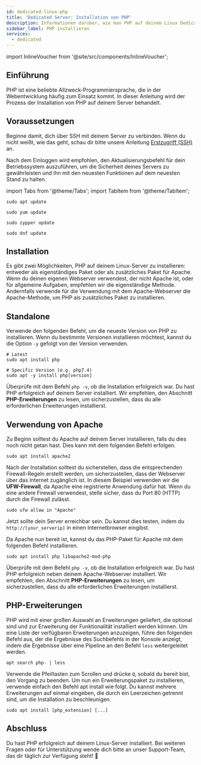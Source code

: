 ```yaml
---
id: dedicated-linux-php
title: 'Dedicated Server: Installation von PHP'
description: Informationen darüber, wie man PHP auf deinem Linux Dedicated Server von ZAP-Hosting.com installiert - ZAP-Hosting.com Dokumentation
sidebar_label: PHP installieren
services:
  - dedicated
---
```


import InlineVoucher from '@site/src/components/InlineVoucher';
 
## Einführung

PHP ist eine beliebte Allzweck-Programmiersprache, die in der Webentwicklung häufig zum Einsatz kommt. In dieser Anleitung wird der Prozess der Installation von PHP auf deinem Server behandelt.

<InlineVoucher />

## Voraussetzungen

Beginne damit, dich über SSH mit deinem Server zu verbinden. Wenn du nicht weißt, wie das geht, schau dir bitte unsere Anleitung [Erstzugriff (SSH)](vserver-linux-ssh.md) an.

Nach dem Einloggen wird empfohlen, den Aktualisierungsbefehl für dein Betriebssystem auszuführen, um die Sicherheit deines Servers zu gewährleisten und ihn mit den neuesten Funktionen auf dem neuesten Stand zu halten.

import Tabs from '@theme/Tabs';
import TabItem from '@theme/TabItem';

<Tabs>
<TabItem value="ubuntu-debian" label="Ubuntu & Debian" default>

```
sudo apt update
```

</TabItem>
<TabItem value="centos" label="CentOS">

```
sudo yum update
```

</TabItem>
<TabItem value="opensuse" label="OpenSUSE">

```
sudo zypper update
```

</TabItem>
<TabItem value="fedora" label="Fedora">

```
sudo dnf update
```

</TabItem>
</Tabs>

## Installation

Es gibt zwei Möglichkeiten, PHP auf deinem Linux-Server zu installieren: entweder als eigenständiges Paket oder als zusätzliches Paket für Apache. Wenn du deinen eigenen Webserver verwendest, der nicht Apache ist, oder für allgemeine Aufgaben, empfehlen wir die eigenständige Methode. Andernfalls verwende für die Verwendung mit dem Apache-Webserver die Apache-Methode, um PHP als zusätzliches Paket zu installieren.

## Standalone

Verwende den folgenden Befehl, um die neueste Version von PHP zu installieren. Wenn du bestimmte Versionen installieren möchtest, kannst du die Option `-y` gefolgt von der Version verwenden.
```
# Latest
sudo apt install php

# Specific Version (e.g. php7.4)
sudo apt -y install php[version]
```

Überprüfe mit dem Befehl `php -v`, ob die Installation erfolgreich war. Du hast PHP erfolgreich auf deinem Server installiert. Wir empfehlen, den Abschnitt **PHP-Erweiterungen** zu lesen, um sicherzustellen, dass du alle erforderlichen Erweiterungen installierst.

## Verwendung von Apache

Zu Beginn solltest du Apache auf deinem Server installieren, falls du dies noch nicht getan hast. Dies kann mit dem folgenden Befehl erfolgen.
```
sudo apt install apache2
```

Nach der Installation solltest du sicherstellen, dass die entsprechenden Firewall-Regeln erstellt werden, um sicherzustellen, dass der Webserver über das Internet zugänglich ist. In diesem Beispiel verwenden wir die **UFW-Firewall**, da Apache eine registrierte Anwendung dafür hat. Wenn du eine andere Firewall verwendest, stelle sicher, dass du Port 80 (HTTP) durch die Firewall zulässt.
```
sudo ufw allow in "Apache"
```

Jetzt sollte dein Server erreichbar sein. Du kannst dies testen, indem du `http://[your_serverip]` in einen Internetbrowser eingibst.

Da Apache nun bereit ist, kannst du das PHP-Paket für Apache mit dem folgenden Befehl installieren.
```
sudo apt install php libapache2-mod-php
```

Überprüfe mit dem Befehl `php -v`, ob die Installation erfolgreich war. Du hast PHP erfolgreich neben deinem Apache-Webserver installiert. Wir empfehlen, den Abschnitt **PHP-Erweiterungen** zu lesen, um sicherzustellen, dass du alle erforderlichen Erweiterungen installierst.

## PHP-Erweiterungen

PHP wird mit einer großen Auswahl an Erweiterungen geliefert, die optional sind und zur Erweiterung der Funktionalität installiert werden können. Um eine Liste der verfügbaren Erweiterungen anzuzeigen, führe den folgenden Befehl aus, der die Ergebnisse des Suchbefehls in der Konsole anzeigt, indem die Ergebnisse über eine Pipeline an den Befehl `less` weitergeleitet werden.
```
apt search php- | less
```

Verwende die Pfeiltasten zum Scrollen und drücke `Q`, sobald du bereit bist, den Vorgang zu beenden. Um nun ein Erweiterungspaket zu installieren, verwende einfach den Befehl apt install wie folgt. Du kannst mehrere Erweiterungen auf einmal eingeben, die durch ein Leerzeichen getrennt sind, um die Installation zu beschleunigen.
```
sudo apt install [php_extension] [...]
```

## Abschluss

Du hast PHP erfolgreich auf deinem Linux-Server installiert. Bei weiteren Fragen oder für Unterstützung wende dich bitte an unser Support-Team, das dir täglich zur Verfügung steht! 🙂